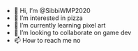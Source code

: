 - 👋 Hi, I’m @SibbiWMP2020
- 👀 I’m interested in pizza
- 🌱 I’m currently learning pixel art
- 💞️ I’m looking to collaborate on game dev
- 📫 How to reach me no

<!---
SibbiWMP2020/SibbiWMP2020 is a ✨ special ✨ repository because its `README.md` (this file) appears on your GitHub profile.
You can click the Preview link to take a look at your changes.
--->
